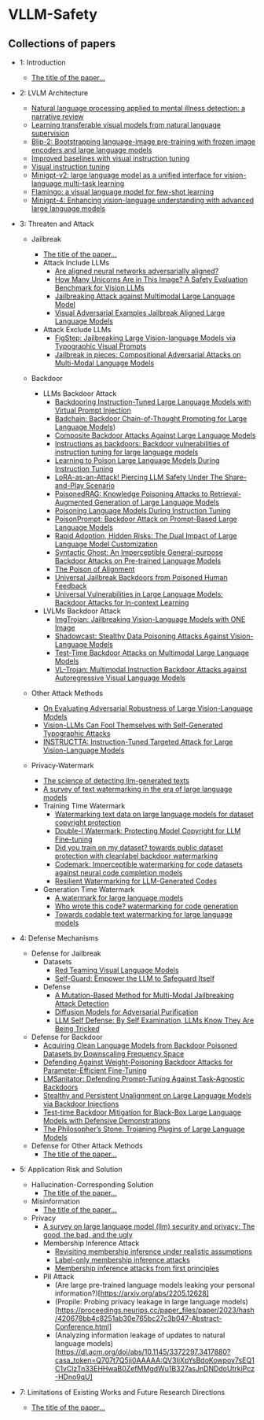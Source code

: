 # VLLM-Safety


## Collections of papers
- 1: Introduction
     - [The title of the paper...](https://arxiv.org/abs/2403.17336)
- 2: LVLM Architecture
     - [Natural language processing applied to mental illness detection: a narrative review](https://www.nature.com/articles/s41746-022-00589-7.)
     - [Learning transferable visual models from natural language supervision](http://proceedings.mlr.press/v139/radford21a)
     - [Blip-2: Bootstrapping language-image pre-training with frozen image encoders and large language models](https://proceedings.mlr.press/v202/li23q.html)
     - [Improved baselines with visual instruction tuning](https://arxiv.org/abs/2310.03744)
     - [Visual instruction tuning](https://proceedings.neurips.cc/paper_files/paper/2023/hash/6dcf277ea32ce3288914faf369fe6de0-Abstract-Conference.html)
     - [Minigpt-v2: large language model as a unified interface for vision-language multi-task learning](https://arxiv.org/abs/2310.09478)
     - [Flamingo: a visual language model for few-shot learning](https://proceedings.neurips.cc/paper_files/paper/2022/hash/960a172bc7fbf0177ccccbb411a7d800-Abstract-Conference.html)
     - [Minigpt-4: Enhancing vision-language understanding with advanced large language models](https://arxiv.org/abs/2304.10592)
- 3: Threaten and Attack
     - Jailbreak
        - [The title of the paper...](https://arxiv.org/abs/2403.17336)
        - Attack Include LLMs
             - [Are aligned neural networks adversarially aligned?](http://arxiv.org/abs/2306.15447)
             - [How Many Unicorns Are in This Image? A Safety Evaluation Benchmark for Vision LLMs](http://arxiv.org/abs/2311.16101)
             - [Jailbreaking Attack against Multimodal Large Language Model](http://arxiv.org/abs/2402.02309)
             - [Visual Adversarial Examples Jailbreak Aligned Large Language Models](http://arxiv.org/abs/2306.13213) 
        - Attack Exclude LLMs
             - [FigStep: Jailbreaking Large Vision-language Models via Typographic Visual Prompts](http://arxiv.org/abs/2311.05608)
             - [Jailbreak in pieces: Compositional Adversarial Attacks on Multi-Modal Language Models](http://arxiv.org/abs/2307.14539) 
     - Backdoor
          - LLMs Backdoor Attack  
             - [Backdooring Instruction-Tuned Large Language Models with Virtual Prompt Injection](https://openreview.net/pdf?id=A3y6CdiUP5)
             - [Badchain: Backdoor Chain-of-Thought Prompting for Large Language Models](https://arxiv.org/pdf/2401.12242.pdf))
             - [Composite Backdoor Attacks Against Large Language Models](https://arxiv.org/pdf/2310.07676.pdf)
             - [Instructions as backdoors: Backdoor vulnerabilities of instruction tuning for large language models](https://arxiv.org/abs/2403.17336)
             - [Learning to Poison Large Language Models During Instruction Tuning](https://arxiv.org/pdf/2402.13459.pdf)
             - [LoRA-as-an-Attack! Piercing LLM Safety Under The Share-and-Play Scenario](https://openreview.net/pdf?id=EV46z1RKhz3)
             - [PoisonedRAG: Knowledge Poisoning Attacks to Retrieval-Augmented Generation of Large Language Models](https://arxiv.org/pdf/2402.07867.pdf)
             - [Poisoning Language Models During Instruction Tuning](https://proceedings.mlr.press/v202/wan23b/wan23b.pdf)
             - [PoisonPrompt: Backdoor Attack on Prompt-Based Large Language Models](https://arxiv.org/html/2310.12439v2)
             - [Rapid Adoption, Hidden Risks: The Dual Impact of Large Language Model Customization](https://arxiv.org/pdf/2402.09179.pdf)
             - [Syntactic Ghost: An Imperceptible General-purpose Backdoor Attacks on Pre-trained Language Models](https://arxiv.org/pdf/2402.18945.pdf)
             - [The Poison of Alignment](https://arxiv.org/pdf/2308.13449.pdf)
             - [Universal Jailbreak Backdoors from Poisoned Human Feedback](https://arxiv.org/pdf/2311.14455.pdf)
             - [Universal Vulnerabilities in Large Language Models: Backdoor Attacks for In-context Learning](https://www.researchgate.net/profile/Shuai-Zhao-68/publication/377810700_Universal_Vulnerabilities_in_Large_Language_Models_Backdoor_Attacks_for_In-context_Learning/links/65cf68ae476dd15fb33c7a65/Universal-Vulnerabilities-in-Large-Language-Models-Backdoor-Attacks-for-In-context-Learning.pdf)
          - LVLMs Backdoor Attack
             - [ImgTrojan: Jailbreaking Vision-Language Models with ONE Image](https://arxiv.org/pdf/2403.02910.pdf)
             - [Shadowcast: Stealthy Data Poisoning Attacks Against Vision-Language Models](https://arxiv.org/pdf/2402.06659.pdf)
             - [Test-Time Backdoor Attacks on Multimodal Large Language Models](https://arxiv.org/pdf/2402.08577.pdf)
             - [VL-Trojan: Multimodal Instruction Backdoor Attacks against Autoregressive Visual Language Models
](https://arxiv.org/pdf/2402.13851.pdf)

     - Other Attack Methods
        - [On Evaluating Adversarial Robustness of Large Vision-Language Models](https://arxiv.org/abs/2305.16934.pdf)
        - [Vision-LLMs Can Fool Themselves with Self-Generated Typographic Attacks](https://arxiv.org/pdf/2402.00626.pdf)
        - [INSTRUCTTA: Instruction-Tuned Targeted Attack for Large Vision-Language Models](https://arxiv.org/pdf/2312.01886.pdf)

     - Privacy-Watermark
        - [The science of detecting llm-generated texts](https://arxiv.org/abs/2303.07205)
        - [A survey of text watermarking in the era of large language models](https://arxiv.org/abs/2312.07913)
        - Training Time Watermark
          - [Watermarking text data on large language models for dataset copyright protection](https://arxiv.org/abs/2305.13257)
          - [Double-I Watermark: Protecting Model Copyright for LLM Fine-tuning](https://arxiv.org/abs/2402.14883)
          - [Did you train on my dataset? towards public dataset protection with cleanlabel backdoor watermarking](https://dl.acm.org/doi/abs/10.1145/3606274.3606279?casa_token=XpqF5nSd3KoAAAAA:kaqTQCvLdNFENQCzJ5JClUC1KMM7e-u9ypJ2zNJajucpuTdyXHxNTecaD098g_i6z4NBqYV8LqHYWg4)
          - [Codemark: Imperceptible watermarking for code datasets against neural code completion models](https://dl.acm.org/doi/abs/10.1145/3611643.3616297?casa_token=BRChaVDBIWAAAAAA:0ab9SSFcxWkel3nS0IJ6GlN2jLstk65GV8nzk-yHW5RyKY3wF2V9hQAURB_Plm51LhlePlYDeTQGacs)
          - [Resilient Watermarking for LLM-Generated Codes](https://arxiv.org/abs/2402.07518)
        - Generation Time Watermark
          - [A watermark for large language models](https://proceedings.mlr.press/v202/kirchenbauer23a.html)
          - [Who wrote this code? watermarking for code generation](https://arxiv.org/abs/2305.15060)
          - [Towards codable text watermarking for large language models](https://arxiv.org/abs/2307.15992)
          
          
          
        
- 4: Defense Mechanisms
     - Defense for Jailbreak
       - Datasets
            - [Red Teaming Visual Language Models](http://arxiv.org/abs/2401.12915)
            - [Self-Guard: Empower the LLM to Safeguard Itself](http://arxiv.org/abs/2310.15851)
       - Defense
            - [A Mutation-Based Method for Multi-Modal Jailbreaking Attack Detection](http://arxiv.org/abs/2312.10766)
            - [Diffusion Models for Adversarial Purification](http://arxiv.org/abs/2205.07460)
            - [LLM Self Defense: By Self Examination, LLMs Know They Are Being Tricked](http://arxiv.org/abs/2308.07308)
     - Defense for Backdoor
       - [Acquiring Clean Language Models from Backdoor Poisoned Datasets by Downscaling Frequency Space](https://arxiv.org/pdf/2402.12026.pdf)
       - [Defending Against Weight-Poisoning Backdoor Attacks for Parameter-Efficient Fine-Tuning](https://arxiv.org/pdf/2402.12168.pdf)
       - [LMSanitator: Defending Prompt-Tuning Against Task-Agnostic Backdoors](https://arxiv.org/pdf/2308.13904.pdf)
       - [Stealthy and Persistent Unalignment on Large Language Models via Backdoor Injections](https://arxiv.org/pdf/2312.00027.pdf)
       - [Test-time Backdoor Mitigation for Black-Box Large Language Models with Defensive Demonstrations](https://arxiv.org/pdf/2311.09763.pdf)
       - [The Philosopher’s Stone: Trojaning Plugins of Large Language Models](https://arxiv.org/abs/2312.00374)
     - Defense for Other Attack Methods
       - [The title of the paper...](https://arxiv.org/abs/2403.17336)
- 5: Application Risk and Solution
     - Hallucination-Corresponding Solution
       - [The title of the paper...](https://arxiv.org/abs/2403.17336)
     - Misinformation
       - [The title of the paper...](https://arxiv.org/abs/2403.17336)
     - Privacy
       - [A survey on large language model (llm) security and privacy: The good, the bad, and the ugly](https://www.sciencedirect.com/science/article/pii/S266729522400014X)
       -  Membership Inference Attack
          - [Revisiting membership inference under realistic assumptions](https://arxiv.org/abs/2005.10881)
          - [Label-only membership inference attacks](https://proceedings.mlr.press/v139/choquette-choo21a.html)
          - [Membership inference attacks from first principles](https://ieeexplore.ieee.org/abstract/document/9833649)
       - PII Attack
         - (Are large pre-trained language models leaking your personal information?)[https://arxiv.org/abs/2205.12628]
         - (Propile: Probing privacy leakage in large language models)[https://proceedings.neurips.cc/paper_files/paper/2023/hash/420678bb4c8251ab30e765bc27c3b047-Abstract-Conference.html]
         - (Analyzing information leakage of updates to natural language models)[https://dl.acm.org/doi/abs/10.1145/3372297.3417880?casa_token=Q707t7Q5ji0AAAAA:QV3IjXpYsBdoKowpoy7sEQ1C1vClzTn33EHHwaB0ZefMMgdWu1B327asJnDNDdoUtrkiPcz-HDno9qU]
         

- 7: Limitations of Existing Works and Future Research Directions
    - [The title of the paper...](https://arxiv.org/abs/2403.17336)
       
